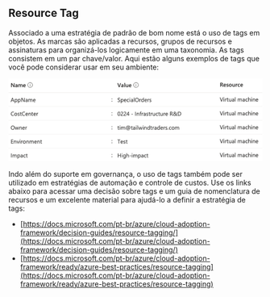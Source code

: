 ## Resource Tag

Associado a uma estratégia de padrão de bom nome está o uso de tags em objetos. As marcas são aplicadas a recursos, grupos de recursos e assinaturas para organizá-los logicamente em uma taxonomia. As tags consistem em um par chave/valor. Aqui estão alguns exemplos de tags que você pode considerar usar em seu ambiente:

![resource-tag](../images/resource-tag.png)

Indo além do suporte em governança, o uso de tags também pode ser utilizado em estratégias de automação e controle de custos. Use os links abaixo para acessar uma decisão sobre tags e um guia de nomenclatura de recursos e um excelente material para ajudá-lo a definir a estratégia de tags:

* [https://docs.microsoft.com/pt-br/azure/cloud-adoption-framework/decision-guides/resource-tagging/](https://docs.microsoft.com/pt-br/azure/cloud-adoption-framework/decision-guides/resource-tagging/)
* [https://docs.microsoft.com/pt-br/azure/cloud-adoption-framework/ready/azure-best-practices/resource-tagging](https://docs.microsoft.com/pt-br/azure/cloud-adoption-framework/ready/azure-best-practices/resource-tagging)
